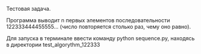 Тестовая задача.

Программа выводит n первых элементов последовательности 122333444455555…
(число повторяется столько раз, чему оно равно).

Для запуска в терминале ввести команду python sequence.py, 
находясь в директории test_algorythm_122333 
